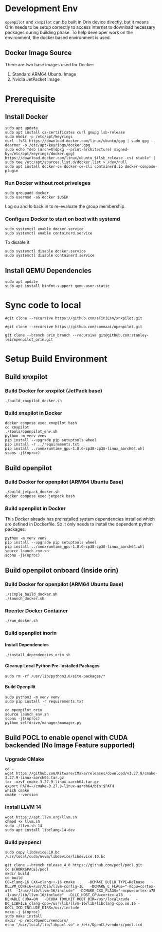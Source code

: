 # Development Env
`openpilot` and `xnxpilot` can be built in Orin device directly, but it means Orin needs to be setup correctly to access internet to download necessary packages during building phase. To help developer work on the environment, the docker based environment is used.

## Docker Image Source
There are two base images used for Docker:

1. Standard ARM64 Ubuntu Image
2. Nvidia JetPacket Image


# Prerequisite
## Install Docker

```
sudo apt update
sudo apt install ca-certificates curl gnupg lsb-release
sudo mkdir -p /etc/apt/keyrings
curl -fsSL https://download.docker.com/linux/ubuntu/gpg | sudo gpg --dearmor -o /etc/apt/keyrings/docker.gpg
sudo echo "deb [arch=$(dpkg --print-architecture) signed-by=/etc/apt/keyrings/docker.gpg] https://download.docker.com/linux/ubuntu $(lsb_release -cs) stable" | sudo tee /etc/apt/sources.list.d/docker.list > /dev/null
sudo apt install docker-ce docker-ce-cli containerd.io docker-compose-plugin
```
### Run Docker without root priveleges
```
sudo groupadd docker
sudo usermod -aG docker $USER
```
Log ou and lo back in to re-evaluate the group membership.

### Configure Docker to start on boot with systemd

```
sudo systemctl enable docker.service
sudo systemctl enable containerd.service
```

To disable it:
```
sudo systemctl disable docker.service
sudo systemctl disable containerd.service
```

## Install QEMU Dependencies

```
sudo apt update
sudo apt install binfmt-support qemu-user-static
```

# Sync code to local

```
#git clone --recursive https://github.com/eFiniLan/xnxpilot.git

#git clone --recursive https://github.com/commaai/openpilot.git

git clone --branch orin_branch --recursive git@github.com:stanley-lei/openpilot_orin.git

```

# Setup Build Environment

## Build xnxpilot 
### Build Docker for xnxpilot (JetPack base)

```
./build_xnxpilot_docker.sh

```

### Build xnxpilot in Docker

```
docker compose exec xnxpilot bash
cd xnxpilot
./tools/openpilot_env.sh
python -m venv venv
pip install --upgrade pip setuptools wheel
pip install -r ../requirements.txt
pip install ../onnxruntime_gpu-1.8.0-cp38-cp38-linux_aarch64.whl
scons -j$(nproc)
```

## Build openpilot

### Build Docker for openpilot (ARM64 Ubuntu Base)

```
./build_jetpack_docker.sh
docker compose exec jetpack bash

```
### Build openpilot in Docker

This Docker already has preinstalled system dependencies installed which
are defined in Dockerfile. So it only needs to install the dependent python packages.

```
python -m venv venv
pip install --upgrade pip setuptools wheel
pip install ../onnxruntime_gpu-1.8.0-cp38-cp38-linux_aarch64.whl
source launch_env.sh
scons -j$(nproc)
```

## Build openpilot onboard  (Inside orin)

### Build Docker for openpilot (ARM64 Ubuntu Base)

```
./simple_build_docker.sh
./launch_docker.sh

```

### Reenter Docker Container
```
./run_docker.sh
```

### Build openpilot inorin

#### Install Dependencies
```
./install_dependencies_orin.sh
```

#### Cleanup Local Python Pre-Installed Packages
```
sudo rm -rf /usr/lib/python3.8/site-packages/*
```

#### Build Openpilit
```
sudo python3 -m venv venv
sudo pip install -r requirements.txt

cd openpilot_orin
source launch_env.sh
scons -j$(nproc)
python selfdrive/manager/manager.py

```

## Build POCL to enable opencl with CUDA backended (No Image Feature supported)
### Upgrade CMake

```
cd ~
wget https://github.com/Kitware/CMake/releases/download/v3.27.9/cmake-3.27.9-linux-aarch64.tar.gz
tar -xzvf cmake-3.27.9-linux-aarch64.tar.gz
export PATH=~/cmake-3.27.9-linux-aarch64/bin:$PATH
which cmake
cmake --version
```

### Install LLVM 14

```
wget https://apt.llvm.org/llvm.sh
chmod +x llvm.sh
sudo ./llvm.sh 14
sudo apt install libclang-14-dev

```

### Build pyopencl

```
sudo copy libdevice.10.bc /usr/local/cuda/nvvm/libdevice/libdevice.10.bc

git clone --branch release_4_0 https://github.com/pocl/pocl.git
cd ${WORKSPACE}/pocl
mkdir build
cd build
CC=clang-16 CXX=clang++-16 cmake ..   -DCMAKE_BUILD_TYPE=Release   -DLLVM_CONFIG=/usr/bin/llvm-config-16   -DCMAKE_C_FLAGS="-mcpu=cortex-a78  -I/usr/lib/llvm-16/include"  -DCMAKE_CXX_FLAGS="-mcpu=cortex-a78  -I/usr/lib/llvm-16/include"  -DLLC_HOST_CPU=cortex-a78   -DENABLE_CUDA=ON   -DCUDA_TOOLKIT_ROOT_DIR=/usr/local/cuda   -DC_LIBFILE_clang-cpp=/usr/lib/llvm-16/lib/libclang-cpp.so.16 -DOCL_ICD_INCLUDE_DIRS=/usr/include
make -j $(nproc)
sudo make install
mkdir -p /etc/OpenCL/vendors/
echo "/usr/local/lib/libpocl.so" > /etc/OpenCL/vendors/pocl.icd
```
